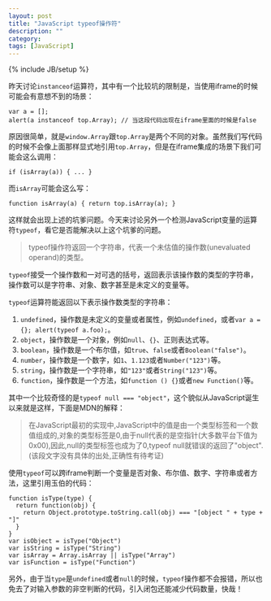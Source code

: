 ```yaml
---
layout: post
title: "JavaScript typeof操作符"
description: ""
category: 
tags: [JavaScript]
---
```

{% include JB/setup %}

昨天讨论`instanceof`运算符，其中有一个比较坑的限制是，当使用iframe的时候可能会有意想不到的场景：

    var a = [];
    alert(a instanceof top.Array); // 当这段代码出现在iframe里面的时候是false

原因很简单，就是`window.Array`跟`top.Array`是两个不同的对象。虽然我们写代码的时候不会像上面那样显式地引用`top.Array`，但是在iframe集成的场景下我们可能会这么调用：

    if (isArray(a)) { ... }

而`isArray`可能会这么写：

    function isArray(a) { return top.isArray(a); }

这样就会出现上述的坑爹问题。今天来讨论另外一个检测JavaScript变量的运算符`typeof`，看它是否能解决以上这个坑爹的问题。

> typeof操作符返回一个字符串，代表一个未估值的操作数(unevaluated operand)的类型。

`typeof`接受一个操作数和一对可选的括号，返回表示该操作数的类型的字符串，操作数可以是字符串、对象、数字甚至是未定义的变量等。

`typeof`运算符能返回以下表示操作数类型的字符串：

1. `undefined`，操作数是未定义的变量或者属性，例如`undefined`，或者`var a = {}; alert(typeof a.foo);`。
2. `object`，操作数是一个对象，例如`null`、`{}`、正则表达式等。
3. `boolean`，操作数是一个布尔值，如`true`、`false`或者`Boolean("false")`。
4. `number`，操作数是一个数字，如`1`、`1.123`或者`Number("123")`等。
5. `string`，操作数是一个字符串，如`"123"`或者`String("123")`等。
6. `function`，操作数是一个方法，如`function () {}`或者`new Function()`等。

其中一个比较奇怪的是`typeof null === "object"`，这个貌似从JavaScript诞生以来就是这样，下面是MDN的解释：

> 在JavaScript最初的实现中,JavaScript中的值是由一个类型标签和一个数值组成的,对象的类型标签是0,由于null代表的是空指针(大多数平台下值为0x00),因此,null的类型标签也成为了0,typeof null就错误的返回了"object".(该段文字没有具体的出处,正确性有待考证)

使用`typeof`可以跨iframe判断一个变量是否对象、布尔值、数字、字符串或者方法，这里引用玉伯的代码：

    function isType(type) {
      return function(obj) {
        return Object.prototype.toString.call(obj) === "[object " + type + "]"
      }
    }
    var isObject = isType("Object")
    var isString = isType("String")
    var isArray = Array.isArray || isType("Array")
    var isFunction = isType("Function")

另外，由于当`type`是`undefined`或者`null`的时候，`typeof`操作都不会报错，所以也免去了对输入参数的非空判断的代码，引入闭包还能减少代码数量，快哉！
